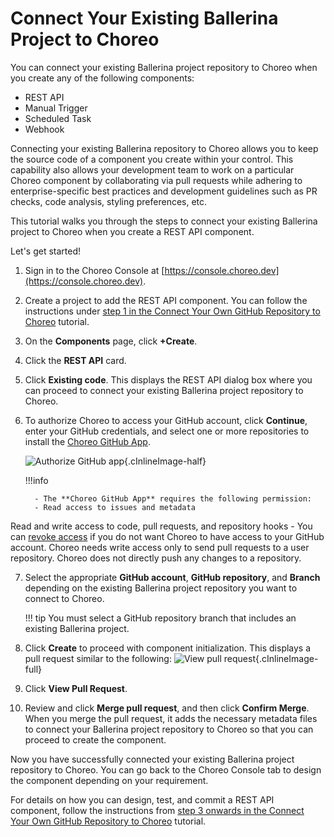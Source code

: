 # Connect Your Existing Ballerina Project to Choreo

You can connect your existing Ballerina project repository to Choreo when you create any of the following components:

- REST API
- Manual Trigger
- Scheduled Task
- Webhook

Connecting your existing Ballerina repository to Choreo allows you to keep the source code of a component you create within your control. This capability also allows your development team to work on a particular Choreo component by collaborating via pull requests while adhering to enterprise-specific best practices and development guidelines such as PR checks, code analysis, styling preferences, etc.  

This tutorial walks you through the steps to connect your existing Ballerina project to Choreo when you create a REST API component. 

Let's get started!

1. Sign in to the Choreo Console at [https://console.choreo.dev](https://console.choreo.dev).
2. Create a project to add the REST API component. You can follow the instructions under [step 1 in the Connect Your Own GitHub Repository to Choreo](../connect-your-own-github-repository-to-choreo/#step-1-create-a-project-to-add-the-rest-api-component) tutorial.
3. On the **Components** page, click **+Create**.
4. Click the **REST API** card.
5. Click **Existing code**. This displays the REST API dialog box where you can proceed to connect your existing Ballerina project repository to Choreo.
6. To authorize Choreo to access your GitHub account, click **Continue**, enter your GitHub credentials, and select one or more repositories to install the [Choreo GitHub App](https://github.com/marketplace/choreo-apps).

    ![Authorize GitHub app](../assets/img/tutorials/connect-existing-project/authorize-github-app.png){.cInlineImage-half}

    !!!info

         - The **Choreo GitHub App** requires the following permission:
         - Read access to issues and metadata
Read and write access to code, pull requests, and repository hooks
         - You can [revoke access](https://docs.github.com/en/authentication/keeping-your-account-and-data-secure/reviewing-your-authorized-integrations#reviewing-your-authorized-github-apps) if you do not want Choreo to have access to your GitHub account. Choreo needs write access only to send pull requests to a user repository. Choreo does not directly push any changes to a repository.

7. Select the appropriate **GitHub account**, **GitHub repository**, and **Branch** depending on the existing Ballerina project repository you want to connect to Choreo.

    !!! tip 
        You must select a GitHub repository branch that includes an existing Ballerina project.

8. Click **Create** to proceed with component initialization. This displays a pull request similar to the following:
   ![View pull request](../assets/img/tutorials/connect-existing-project/view-pull-request.png){.cInlineImage-full}

9. Click **View Pull Request**.
10. Review and click **Merge pull request**, and then click **Confirm Merge**. 
   When you merge the pull request, it adds the necessary metadata files to connect your Ballerina project repository to Choreo so that you can proceed to create the component.

Now you have successfully connected your existing Ballerina project repository to Choreo. You can go back to the Choreo Console tab to design the component depending on your requirement.

For details on how you can design, test, and commit a REST API component, follow the instructions from [step 3 onwards in the Connect Your Own GitHub Repository to Choreo](../connect-your-own-github-repository-to-choreo/#step-3-design-the-rest-api) tutorial.
